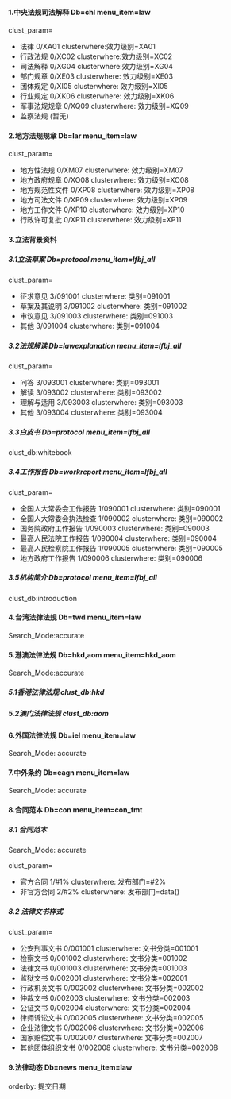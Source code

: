#### 1.中央法规司法解释 Db=chl menu_item=law
clust_param=
* 法律 0/XA01 clusterwhere:效力级别=XA01
* 行政法规 0/XC02 clusterwhere:效力级别=XC02 
* 司法解释 0/XG04 clusterwhere:效力级别=XG04
* 部门规章 0/XE03 clusterwhere: 效力级别=XE03
* 团体规定 0/XI05 clusterwhere: 效力级别=XI05
* 行业规定 0/XK06 clusterwhere: 效力级别=XK06
* 军事法规规章 0/XQ09 clusterwhere: 效力级别=XQ09
* 监察法规 (暂无)
#### 2.地方法规规章 Db=lar menu_item=law
clust_param=
* 地方性法规 0/XM07 clusterwhere: 效力级别=XM07
* 地方政府规章 0/XO08 clusterwhere: 效力级别=XO08
* 地方规范性文件 0/XP08 clusterwhere: 效力级别=XP08
* 地方司法文件 0/XP09 clusterwhere: 效力级别=XP09
* 地方工作文件 0/XP10 clusterwhere: 效力级别=XP10
* 行政许可复批 0/XP11 clusterwhere: 效力级别=XP11
#### 3.立法背景资料
##### 3.1立法草案 Db=protocol menu_item=lfbj_all
clust_param=
* 征求意见 3/091001 clusterwhere: 类别=091001
* 草案及其说明 3/091002 clusterwhere: 类别=091002
* 审议意见 3/091003 clusterwhere: 类别=091003
* 其他 3/091004 clusterwhere: 类别=091004
##### 3.2法规解读 Db=lawexplanation menu_item=lfbj_all
clust_param=
* 问答 3/093001 clusterwhere: 类别=093001
* 解读 3/093002 clusterwhere: 类别=093002
* 理解与适用 3/093003 clusterwhere: 类别=093003
* 其他 3/093004 clusterwhere: 类别=093004
##### 3.3白皮书 Db=protocol menu_item=lfbj_all
clust_db:whitebook
##### 3.4工作报告 Db=workreport menu_item=lfbj_all
clust_param=
* 全国人大常委会工作报告 1/090001 clusterwhere: 类别=090001
* 全国人大常委会执法检查 1/090002 clusterwhere: 类别=090002
* 国务院政府工作报告 1/090003 clusterwhere: 类别=090003
* 最高人民法院工作报告 1/090004 clusterwhere: 类别=090004
* 最高人民检察院工作报告 1/090005 clusterwhere: 类别=090005
* 地方政府工作报告 1/090006 clusterwhere: 类别=090006
##### 3.5机构简介 Db=protocol menu_item=lfbj_all
clust_db:introduction
#### 4.台湾法律法规 Db=twd menu_item=law
Search_Mode:accurate
#### 5.港澳法律法规 Db=hkd,aom menu_item=hkd_aom
Search_Mode:accurate
##### 5.1香港法律法规 clust_db:hkd
##### 5.2澳门法律法规 clust_db:aom
#### 6.外国法律法规 Db=iel menu_item=law
Search_Mode: accurate
#### 7.中外条约 Db=eagn menu_item=law
Search_Mode: accurate
#### 8.合同范本 Db=con menu_item=con_fmt
##### 8.1 合同范本 
Search_Mode: accurate

clust_param=
* 官方合同 1/#1% clusterwhere: 发布部门=#2%
* 非官方合同 2/#2% clusterwhere: 发布部门=data()
##### 8.2 法律文书样式
clust_param=
* 公安刑事文书 0/001001 clusterwhere: 文书分类=001001
* 检察文书 0/001002 clusterwhere: 文书分类=001002
* 法律文书 0/001003 clusterwhere: 文书分类=001003
* 监狱文书 0/002001 clusterwhere: 文书分类=002001
* 行政机关文书 0/002002 clusterwhere: 文书分类=002002
* 仲裁文书 0/002003 clusterwhere: 文书分类=002003
* 公证文书 0/002004 clusterwhere: 文书分类=002004
* 律师诉讼文书 0/002005 clusterwhere: 文书分类=002005
* 企业法律文书 0/002006 clusterwhere: 文书分类=002006
* 国家赔偿文书 0/002007 clusterwhere: 文书分类=002007
* 其他团体组织文书 0/002008 clusterwhere: 文书分类=002008
#### 9.法律动态 Db=news menu_item=law
orderby: 提交日期